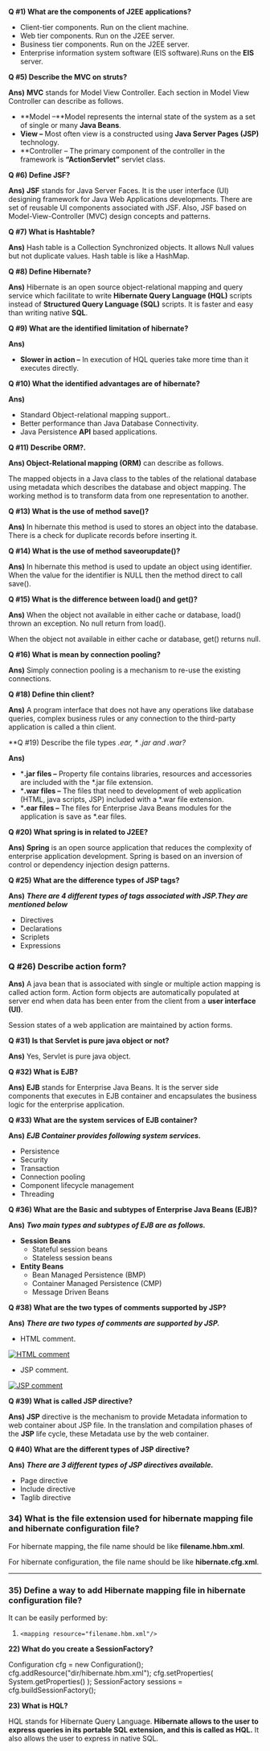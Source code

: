 **Q #1) What are the components of J2EE applications?**

-   Client-tier components. Run on the client machine.
-   Web tier components. Run on the J2EE server.
-   Business tier components. Run on the J2EE server.
-   Enterprise information system software (EIS software).Runs on the  **EIS**  server.

**Q #5) Describe the MVC on struts?**

**Ans)**  **MVC**  stands for Model View Controller. Each section in Model View Controller can describe as follows.

-   **Model –**Model represents the internal state of the system as a set of single or many **Java Beans**.
-   **View –** Most often view is a constructed using  **Java Server Pages (JSP)**  technology.
-   **Controller – The primary component of the controller in the framework is  **“ActionServlet”**  servlet class.

**Q #6) Define JSF?**

**Ans)**  **JSF**  stands for Java Server Faces. It is the user interface (UI) designing framework for Java Web Applications developments. There are set of reusable UI components associated with JSF. Also, JSF based on Model-View-Controller (MVC) design concepts and patterns. 

**Q #7) What is Hashtable?**

**Ans)**  Hash table is a Collection Synchronized objects. It allows Null values but not duplicate values. Hash table is like a HashMap.

**Q #8) Define Hibernate?**

**Ans)**  Hibernate is an open source object-relational mapping and query service which facilitate to write  **Hibernate Query Language (HQL)**  scripts instead of  **Structured Query Language (SQL)**  scripts. It is faster and easy than writing native  **SQL**. 

**Q #9) What are the identified limitation of hibernate?**

**Ans)**

-   **Slower in action –**  In execution of HQL queries take more time than it executes directly.


**Q #10) What the identified advantages are of hibernate?**

**Ans)**

-   Standard Object-relational mapping support..
-   Better performance than Java Database Connectivity.
-   Java Persistence  **API** based applications.

**Q #11) Describe ORM?.**

**Ans) Object-Relational mapping (ORM)**  can describe as follows.

The mapped objects in a Java class to the tables of the relational database using metadata which describes the database and object mapping. The working method is to transform data from one representation to another.

**Q #13) What is the use of method save()?**

**Ans)**  In hibernate this method is used to stores an object into the database. There is a check for duplicate records before inserting it.

**Q #14) What is the use of method saveorupdate()?**

**Ans)**  In hibernate this method is used to update an object using identifier. When the value for the identifier is NULL then the method direct to call save().

**Q #15) What is the difference between load() and get()?**

**Ans)**  When the object not available in either cache or database, load() thrown an exception. No null return from load().

When the object not available in either cache or database, get() returns null.

**Q #16) What is mean by connection pooling?**

**Ans)**  Simply connection pooling is a mechanism to re-use the existing connections. 


**Q #18) Define thin client?**

**Ans)**  A program interface that does not have any operations like database queries, complex business rules or any connection to the third-party application is called a thin client.

**Q #19) Describe the file types *.ear, * .jar and *.war?**

**Ans)**

-   ***.jar files –**  Property file contains libraries, resources and accessories are included with the *.jar file extension.
-   ***.war files –**  The files that need to development of web application (HTML, java scripts, JSP) included with a *.war file extension.
-   ***.ear files –**  The files for Enterprise Java Beans modules for the application is save as *.ear files.

**Q #20) What spring is in related to J2EE?**

**Ans)**  **Spring**  is an open source application that reduces the complexity of enterprise application development. Spring is based on an inversion of control or dependency injection design patterns.


**Q #25) What are the difference types of JSP tags?**

**Ans)**  _**There are 4 different types of tags associated with JSP.They are mentioned below**_

-   Directives
-   Declarations
-   Scriplets
-   Expressions

### Q #26) Describe action form?

**Ans)**  A java bean that is associated with single or multiple action mapping is called action form. Action form objects are automatically populated at server end when data has been enter from the client from a **user interface (UI)**.

Session states of a web application are maintained by action forms.



**Q #31) Is that Servlet is pure java object or not?**

**Ans)**  Yes, Servlet is pure java object.

**Q #32) What is EJB?**

**Ans)**  **EJB**  stands for Enterprise Java Beans. It is the server side components that executes in EJB container and encapsulates the business logic for the enterprise application.

**Q #33) What are the system services of EJB container?**

**Ans)**  _**EJB Container provides following system services.**_

-   Persistence
-   Security
-   Transaction
-   Connection pooling
-   Component lifecycle management
-   Threading


**Q #36) What are the Basic and subtypes of Enterprise Java Beans (EJB)?**

**Ans)**  _**Two main types and subtypes of EJB are as follows.**_

-   **Session Beans**
    -   Stateful session beans
    -   Stateless session beans
-   **Entity Beans**
    -   Bean Managed Persistence (BMP)
    -   Container Managed Persistence (CMP)
    -   Message Driven Beans


**Q #38) What are the two types of comments supported by JSP?**

**Ans)**  _**There are two types of comments are supported by JSP.**_

-   HTML comment.

[![HTML comment](https://cdn.softwaretestinghelp.com/wp-content/qa/uploads/2017/03/HTML-comment.jpg)](https://cdn.softwaretestinghelp.com/wp-content/qa/uploads/2017/03/HTML-comment.jpg)

-   JSP comment.

[![JSP comment](https://cdn.softwaretestinghelp.com/wp-content/qa/uploads/2017/03/JSP-comment.jpg)](https://cdn.softwaretestinghelp.com/wp-content/qa/uploads/2017/03/JSP-comment.jpg)

**Q #39) What is called JSP directive?**

**Ans)**  **JSP**  directive is the mechanism to provide Metadata information to web container about JSP file. In the translation and compilation phases of the  **JSP**  life cycle, these Metadata use by the web container.

**Q #40) What are the different types of JSP directive?**

**Ans)**  _**There are 3 different types of JSP directives available.**_

-   Page directive
-   Include directive
-   Taglib directive

### 34) What is the file extension used for hibernate mapping file and hibernate configuration file?

For hibernate mapping, the file name should be like  **filename.hbm.xml**.

For hibernate configuration, the file name should be like  **hibernate.cfg.xml**.

----------

### 35) Define a way to add Hibernate mapping file in hibernate configuration file?

It can be easily performed by:

1.  `<mapping resource="filename.hbm.xml"/>`

**22) What do you create a SessionFactory?**

Configuration cfg  =  new  Configuration();  cfg.addResource("dir/hibernate.hbm.xml");  cfg.setProperties(  System.getProperties()  );  SessionFactory sessions  =  cfg.buildSessionFactory();

**23) What is HQL?**

HQL stands for Hibernate Query Language. **Hibernate allows to the user to express queries in its portable SQL extension, and this is called as HQL.** It also allows the user to express in native SQL.